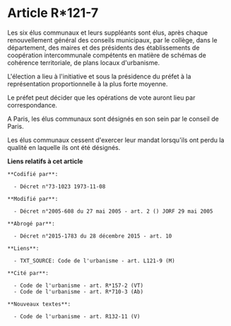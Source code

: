 # Article R*121-7

Les six élus communaux et leurs suppléants sont élus, après chaque renouvellement général des conseils municipaux, par le
collège, dans le département, des maires et des présidents des établissements de coopération intercommunale compétents en
matière de schémas de cohérence territoriale, de plans locaux d'urbanisme.

L'élection a lieu à l'initiative et sous la présidence du préfet à la représentation proportionnelle à la plus forte moyenne.

Le préfet peut décider que les opérations de vote auront lieu par correspondance.

A Paris, les élus communaux sont désignés en son sein par le conseil de Paris.

Les élus communaux cessent d'exercer leur mandat lorsqu'ils ont perdu la qualité en laquelle ils ont été désignés.

**Liens relatifs à cet article**

	**Codifié par**:

	  - Décret n°73-1023 1973-11-08

	**Modifié par**:

	  - Décret n°2005-608 du 27 mai 2005 - art. 2 () JORF 29 mai 2005

	**Abrogé par**:

	  - Décret n°2015-1783 du 28 décembre 2015 - art. 10

	**Liens**:

	  - TXT_SOURCE: Code de l'urbanisme - art. L121-9 (M)

	**Cité par**:

	  - Code de l'urbanisme - art. R*157-2 (VT)
	  - Code de l'urbanisme - art. R*710-3 (Ab)

	**Nouveaux textes**:

	  - Code de l'urbanisme - art. R132-11 (V)
